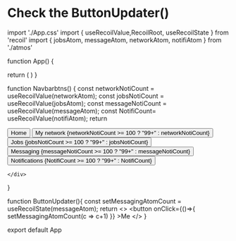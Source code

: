 # Check the  ButtonUpdater()

import './App.css'
import { useRecoilValue,RecoilRoot, useRecoilState } from 'recoil'
import { jobsAtom, messageAtom, networkAtom, notifiAtom } from './atmos'

function App() {

  return (
      <RecoilRoot>
        <Navbarbtns/>
      </RecoilRoot>
  )
}


function Navbarbtns() {
  const networkNotiCount = useRecoilValue(networkAtom);
  const jobsNotiCount = useRecoilValue(jobsAtom);
  const messageNotiCount = useRecoilValue(messageAtom);
  const NotifiCount= useRecoilValue(notifiAtom);
  return <div>
      <button>Home</button>
      <button>My network {networkNotiCount >= 100 ? "99+" : networkNotiCount}</button>
      <button>Jobs {jobsNotiCount >= 100 ? "99+" : jobsNotiCount}</button>
      <button>Messaging {messageNotiCount >= 100 ? "99+" : messageNotiCount}</button>
      <button>Notifications {NotifiCount >= 100 ? "99+" : NotifiCount}</button>
      <ButtonUpdater/>
      
    </div>
}

function ButtonUpdater(){
  const setMessagingAtomCount = useRecoilState(messageAtom);
  return <>
      <button onClick={()=>{
        setMessagingAtomCount(c => c+1)
      }} >Me</button>
  </>
}

export default App